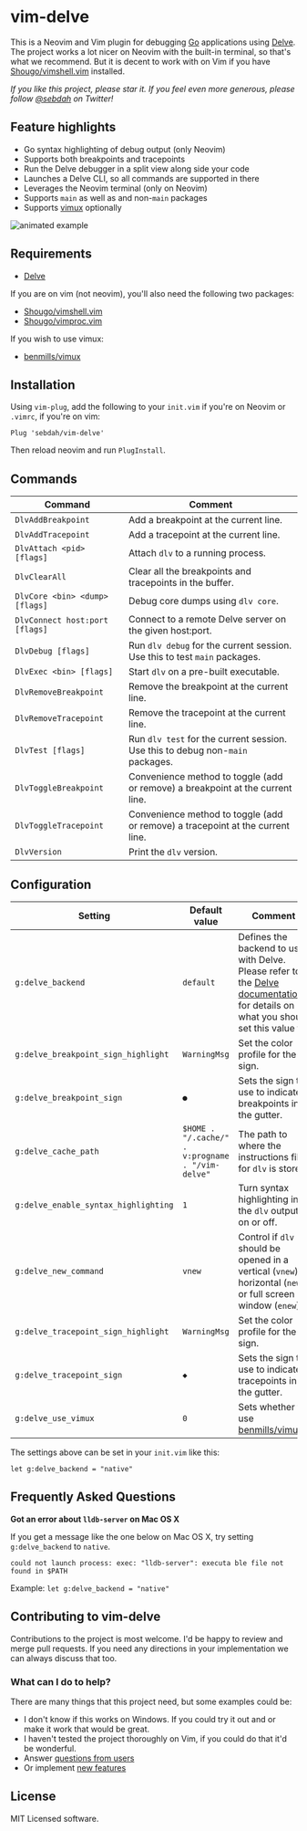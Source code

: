 vim-delve
=========

This is a Neovim and Vim plugin for debugging [Go](https://golang.org)
applications using [Delve](https://github.com/derekparker/delve). The project
works a lot nicer on Neovim with the built-in terminal, so that's what we
recommend. But it is decent to work with on Vim if you have
[Shougo/vimshell.vim](https://github.com/Shougo/vimshell.vim) installed.

*If you like this project, please star it. If you feel even more generous,
please follow [@sebdah](https://twitter.com/sebdah) on Twitter!*

Feature highlights
------------------

- Go syntax highlighting of debug output (only Neovim)
- Supports both breakpoints and tracepoints
- Run the Delve debugger in a split view along side your code
- Launches a Delve CLI, so all commands are supported in there
- Leverages the Neovim terminal (only on Neovim)
- Supports `main` as well as and non-`main` packages
- Supports [vimux](https://github.com/benmills/vimux) optionally

![animated example](https://github.com/sebdah/vim-delve/raw/master/vim-delve-demo.gif "vim-delve demo")

Requirements
------------

- [Delve](https://github.com/derekparker/delve)

If you are on vim (not neovim), you'll also need the following two packages:

- [Shougo/vimshell.vim](https://github.com/Shougo/vimshell.vim)
- [Shougo/vimproc.vim](https://github.com/Shougo/vimproc.vim)

If you wish to use vimux:

- [benmills/vimux](https://github.com/benmills/vimux)

Installation
------------

Using `vim-plug`, add the following to your `init.vim` if you're on Neovim or
`.vimrc`, if you're on vim:

`Plug 'sebdah/vim-delve'`

Then reload neovim and run `PlugInstall`.

Commands
--------

| Command                        | Comment
|--------------------------------|-----------------------------------------------------------------------------------
| `DlvAddBreakpoint`             | Add a breakpoint at the current line.
| `DlvAddTracepoint`             | Add a tracepoint at the current line.
| `DlvAttach <pid> [flags]`      | Attach `dlv` to a running process.
| `DlvClearAll`                  | Clear all the breakpoints and tracepoints in the buffer.
| `DlvCore <bin> <dump> [flags]` | Debug core dumps using `dlv core`.
| `DlvConnect host:port [flags]` | Connect to a remote Delve server on the given host:port.
| `DlvDebug [flags]`             | Run `dlv debug` for the current session. Use this to test `main` packages.
| `DlvExec <bin> [flags]`        | Start `dlv` on a pre-built executable.
| `DlvRemoveBreakpoint`          | Remove the breakpoint at the current line.
| `DlvRemoveTracepoint`          | Remove the tracepoint at the current line.
| `DlvTest [flags]`              | Run `dlv test` for the current session. Use this to debug non-`main` packages.
| `DlvToggleBreakpoint`          | Convenience method to toggle (add or remove) a breakpoint at the current line.
| `DlvToggleTracepoint`          | Convenience method to toggle (add or remove) a tracepoint at the current line.
| `DlvVersion`                   | Print the `dlv` version.

Configuration
-------------

| Setting                              | Default value                                    | Comment
|--------------------------------------|--------------------------------------------------|-----------------------
| `g:delve_backend`                    | `default`                                        | Defines the backend to use with Delve. Please refer to the [Delve documentation](https://github.com/derekparker/delve/blob/master/Documentation/usage/dlv.md#options) for details on what you should set this value to.
| `g:delve_breakpoint_sign_highlight`  | `WarningMsg`                                     | Set the color profile for the sign.
| `g:delve_breakpoint_sign`            | `●`                                              | Sets the sign to use to indicate breakpoints in the gutter.
| `g:delve_cache_path`                 | `$HOME . "/.cache/" . v:progname . "/vim-delve"` | The path to where the instructions file for `dlv` is stored.
| `g:delve_enable_syntax_highlighting` | `1`                                              | Turn syntax highlighting in the `dlv` output on or off.
| `g:delve_new_command`                | `vnew`                                           | Control if `dlv` should be opened in a vertical (`vnew`), horizontal (`new`) or full screen window (`enew`).
| `g:delve_tracepoint_sign_highlight`  | `WarningMsg`                                     | Set the color profile for the sign.
| `g:delve_tracepoint_sign`            | `◆`                                              | Sets the sign to use to indicate tracepoints in the gutter.
| `g:delve_use_vimux      `            | `0`                                              | Sets whether to use [benmills/vimux](https://github.com/benmills/vimux)].

The settings above can be set in your `init.vim` like this:

```
let g:delve_backend = "native"
```

Frequently Asked Questions
--------------------------

**Got an error about `lldb-server` on Mac OS X**

If you get a message like the one below on Mac OS X, try setting
`g:delve_backend` to `native`.

```
could not launch process: exec: "lldb-server": executa ble file not found in $PATH
```

Example: `let g:delve_backend = "native"`

Contributing to vim-delve
-------------------------

Contributions to the project is most welcome. I'd be happy to review and merge
pull requests. If you need any directions in your implementation we can always
discuss that too.

### What can I do to help?

There are many things that this project need, but some examples could be:

- I don't know if this works on Windows. If you could try it out and or make it
    work that would be great.
- I haven't tested the project thoroughly on Vim, if you could do that it'd be
    wonderful.
- Answer [questions from users](https://github.com/sebdah/vim-delve/issues?q=is%3Aopen+is%3Aissue+label%3A%22help+wanted%22)
- Or implement [new features](https://github.com/sebdah/vim-delve/issues?q=is%3Aopen+is%3Aissue+label%3Aenhancement)

License
-------

MIT Licensed software.
